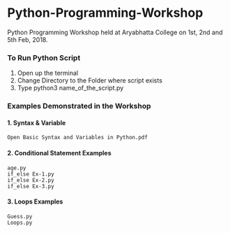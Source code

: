 # Python-Programming-Workshop
Python Programming Workshop held at Aryabhatta College on 1st, 2nd and 5th Feb, 2018.

### To Run Python Script
  1. Open up the terminal 
  2. Change Directory to the Folder where script exists
  3. Type python3 name_of_the_script.py

### Examples Demonstrated in the Workshop

  #### 1. Syntax & Variable
    Open Basic Syntax and Variables in Python.pdf

  #### 2. Conditional Statement Examples
    age.py
    if_else Ex-1.py
    if_else Ex-2.py
    if_else Ex-3.py

  #### 3. Loops Examples
    Guess.py
    Loops.py
